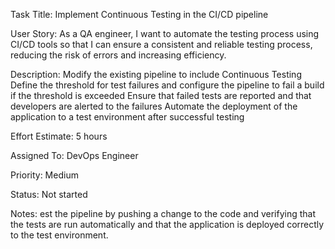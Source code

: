 Task Title: Implement Continuous Testing in the CI/CD pipeline

User Story: As a QA engineer, I want to automate the testing process using CI/CD tools so that I can ensure a consistent and 
reliable testing process, reducing the risk of errors and increasing efficiency.

Description: Modify the existing pipeline to include Continuous Testing
Define the threshold for test failures and configure the pipeline to fail a build if the threshold is exceeded
Ensure that failed tests are reported and that developers are alerted to the failures
Automate the deployment of the application to a test environment after successful testing

Effort Estimate: 5 hours

Assigned To: DevOps Engineer

Priority: Medium 

Status: Not started 

Notes: est the pipeline by pushing a change to the code and verifying that the tests are run automatically and that the 
application is deployed correctly to the test environment.